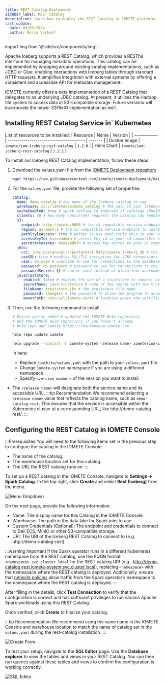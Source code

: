 ```yaml
---
title: REST Catalog Deployment
sidebar_label: REST Catalog
description: Learn how to deploy the REST Catalog in IOMETE platform.
last_update:
  date: 09/06/2024
  author: Rocco Verhoef
---
```


import Img from '@site/src/components/Img';

Apache Iceberg supports a REST Catalog, which provides a RESTful interface for managing metadata operations. This catalog can be implemented by wrapping around existing catalog implementations, such as JDBC or Glue, enabling interactions with Iceberg tables through standard HTTP requests. It simplifies integration with external systems by offering a consistent and accessible API for metadata management.  
  
IOMETE currently offers a beta implementation of a REST Catalog that delegates to an underlying JDBC catalog. At present, it utilizes the Hadoop file system to access data in S3-compatible storage. Future versions will incorporate the newer S3FileIO implementation as well.  


## Installing REST Catalog Service in` Kubernetes

List of resources to be installed:
| Resource     | Name                                    | Version |
| ------------ | --------------------------------------- | ------- |
| Docker image | `iomete/iom-iceberg-rest-catalog`       | `1.2.0` |
| Helm Chart   | `iomete/iom-iceberg-rest-catalog`       | `1.2.1` |


To install our Iceberg REST Catalog implementation, follow these steps.  

1. Download the values.yaml file from the [IOMETE Deployment repository](https://github.com/iomete/iomete-deployment/blob/main/on-prem/helm/iom-iceberg-rest-catalog/values.yaml)
    ```bash showLineNumbers
    wget https://raw.githubusercontent.com/iomete/iomete-deployment/main/on-prem/helm/iom-iceberg-rest-catalog/values.yaml
    ```

2. For the `values.yaml` file, provide the following set of properties:
    ```yaml showLineNumbers
    catalog:
      name: demo_catalog # the name of the Iceberg Catalog to use
      warehouse: s3://lakehouse/demo_catalog # the path in your lakehouse where you want table metadata for tables in your catalog to be stored
      cacheEnabled: true # spark-setting to indicate if catalogs should be cached or not
      clients: 50 # how many concurrent requests the catalog can handle
      s3:
        endpoint: http://minio:9000 # the s3 compatible service endpoint to connect to
        region: us-east-1 # the s3 compatible service endpoint to connect to
        pathStyleAccess: true # wether to use path-style URLs in your s3 compatible service or not
        accessKeyId: minioadmin # access key id to your s3 compatible service
        secretAccessKey: minioadmin # access key secret to your s3 compatible service
      jdbc:
        uri: jdbc:postgresql://postgresql:5432/iomete_iceberg_db # the jdbc url of your JDBC catalog this REST catalog will wrap around
        useSSL: true # enables SSL/TLS encryption for JDBC connections
        user: db_user # username to use for connections to the database
        password: db_password # password to use for connections to the database
        passwordSecret: {} # can be used instead of plain-text username/pass to get secrets from Kubernetes instead
      javaTrustStore:
         enabled: false # enables the use of a truststore to connect over https to postgress/s3
         secretName: java-truststore # name of the secret with the truststore.jks file
         fileName: truststore.jks # the truststore file name
         password: changeit # the password to allow the program to access the trust store
         mountPath: /etc/ssl/iomete-certs # location where the certificates will be loaded
    ```

3. Then, use the following command to install  
    ```bash showLineNumbers
    # Ensure you've added & updated the IOMETE Helm repository
    # Add the IOMETE Helm repository if you haven't already
    # helm repo add iomete https://chartmuseum.iomete.com

    helm repo update iomete

    helm upgrade --install -n iomete-system <release name> iomete/iom-iceberg-rest-catalog -f /path/to/values.yaml --version <version number>
    ```
   In here:
    * Replace `/path/to/values.yaml` with the path to your `values.yaml` file.
    * Change `iomete-system` namespace if you are using a different namespace. 
    * Specify `<version number>` of the version you want to install.
* The `<release name>` will designate both the service name and its accessible URL. 
:::tip Recommendation
We recommend selecting a `<release name>` value that reflects the catalog name, such as `demo-catalog-rest`. This ensures that the service is accessible within the Kubernetes cluster at a corresponding URL, like http://demo-catalog-rest/.
:::

## Configuring the REST Catalog in IOMETE Console

:::Prerequisites
You will need to the following items set in the previous step to configure the catalog in the IOMETE Console:
* The name of the catalog.
* The warehouse location set for this catalog.
* The URL the REST catalog runs on.
:::

To set up a REST catalog in the IOMETE Console, navigate to **Settings → Spark Catalog**. In the top right, click **Create** and select **Rest (Iceberg)** from the menu.

<Img src="/img/deployment/rest-catalog/menu-dropdown.png" alt="Menu Dropdown"/>

On the next page, provide the following information:

- Name: The display name for this Catalog in the IOMETE Console.
- Warehouse: The path in the data lake for Spark jobs to use.
- Custom Credentials (Optional): The endpoint and credentials to connect to Dell ECS, MinIO or other S3-compatible storage.
- URI: The URI of the Iceberg REST Catalog to connect to (e.g. http://demo-catalog-rest)

:::warning Important
If the Spark operator runs in a different Kubernetes namespace from the REST catalog, use the FQDN format `<namespace>.svc.cluster.local` for the REST catalog URI (e.g., http://demo-catalog-rest.iomete-system.svc.cluster.local), replacing `<namespace>` with the namespace where the REST catalog is deployed. 
Additionally, ensure that [network policies](https://kubernetes.io/docs/concepts/services-networking/network-policies/) allow traffic from the Spark operator’s namespace to the namespace where the REST catalog is deployed.
:::

After filling in the details, click **Test Connection** to verify that the configuration is correct and has sufficient privileges to run various Apache Spark workloads using this REST Catalog.

Once verified, click **Create** to finalize your catalog.

:::tip Recommendation
We recommend using the same name in the IOMETE Console and warehouse location to match the name of catalog set in the `values.yaml` during the rest-catalog installation.
:::

<Img src="/img/deployment/rest-catalog/rest-catalog-form.png" alt="Create Form"/>


To test your setup, navigate to the **SQL Editor** page. Use the **Database explorer** to view the tables and views in your REST Catalog. You can then run queries against these tables and views to confirm the configuration is working correctly.

<Img src="/img/deployment/rest-catalog/new-rest-catalog-in-sql-editor.png" alt="SQL Editor"/>